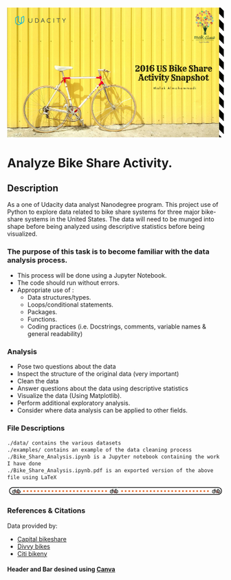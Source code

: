 ![picture alt](header.png)

# Analyze Bike Share Activity.

## Description
As a one of Udacity data analyst Nanodegree program. This project use of Python to explore data related to bike share systems for three major bike-share systems in the United States. The data will need to be munged into shape before being analyzed using descriptive statistics before being visualized.

### The purpose of this task is to become familiar with the data analysis process.

* This process will be done using a Jupyter Notebook.
* The code should run without errors.
* Appropriate use of :
  * Data structures/types.
  * Loops/conditional statements.
  * Packages.
  * Functions.
  * Coding practices (i.e. Docstrings, comments, variable names & general readability)

### Analysis
* Pose two questions about the data
* Inspect the structure of the original data (very important)
* Clean the data
* Answer questions about the data using descriptive statistics
* Visualize the data (Using Matplotlib).
* Perform additional exploratory analysis.
* Consider where data analysis can be applied to other fields.

### File Descriptions
    ./data/ contains the various datasets
    ./examples/ contains an example of the data cleaning process
    ./Bike_Share_Analysis.ipynb is a Jupyter notebook containing the work I have done
    ./Bike_Share_Analysis.ipynb.pdf is an exported version of the above file using LaTeX

![picture alt](bar.jpg)

### References & Citations
Data provided by:
* [Capital bikeshare](http://www.capitalbikeshare.com) 
* [Divvy bikes](http://www.divvybikes.com) 
* [Citi bikeny](http://www.citibikenyc.com) 

#### Header and Bar desined using [Canva](http://https://www.canva.com) 

